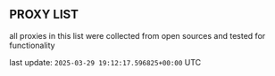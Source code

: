 ## PROXY LIST

all proxies in this list were collected from open sources and tested for functionality

last update: `2025-03-29 19:12:17.596825+00:00` UTC